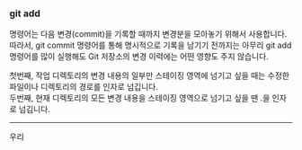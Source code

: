  ### git add  
 
명령어는 다음 변경(commit)을 기록할 때까지 변경분을 모아놓기 위해서 사용합니다.  
따라서, git commit 명령어를 통해 명시적으로 기록을 남기기 전까지는 아무리 git add 명령어를 많이 실행해도 Git 저장소의 변경 이력에는 어떤 영향도 주지 않습니다.

첫번째, 작업 디렉토리의 변경 내용의 일부만 스테이징 영역에 넘기고 싶을 때는 수정한 파일이나 디렉토리의 경로를 인자로 넘깁니다.  
두번째, 현재 디렉토리의 모든 변경 내용을 스테이징 영역으로 넘기고 싶을 땐 .을 인자로 넘김니다.  

---

우리

